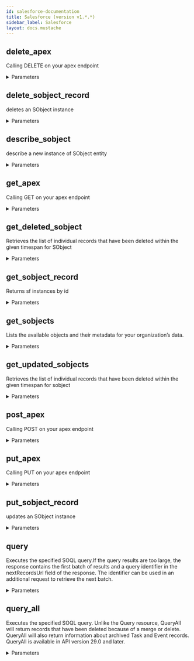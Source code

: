 ```yaml
---
id: salesforce-documentation
title: Salesforce (version v1.*.*)
sidebar_label: Salesforce
layout: docs.mustache
---
```


## delete_apex

Calling DELETE on your apex endpoint

<details><summary>Parameters</summary>

### apexPath (required)

Path to reach your REST Apex resource. E.g Account/accountId

**Type:** string

### $body

entity data

**Type:** string

</details>

## delete_sobject_record

deletes an SObject instance

<details><summary>Parameters</summary>

### apiVersion (required)

Version of API you are calling

**Type:** string

### id (required)

The ID of the SObject to delete

**Type:** array

```json
[ "string" ]
```

### sobjectName (required)

Name of the salesforce Object

**Type:** string

</details>

## describe_sobject

describe a new instance of SObject entity

<details><summary>Parameters</summary>

### apiVersion (required)

Version of API you are calling

**Type:** string

### sobjectName (required)

Name of the salesforce Object

**Type:** string

</details>

## get_apex

Calling GET on your apex endpoint

<details><summary>Parameters</summary>

### apexPath (required)

Path to reach your REST Apex resource. E.g Account/accountId

**Type:** string

### $body

entity data

**Type:** string

</details>

## get_deleted_sobject

Retrieves the list of individual records that have been deleted within the given timespan for SObject

<details><summary>Parameters</summary>

### apiVersion (required)

Version of API you are calling

**Type:** string

### end (required)

The end time of the timespan for which to retrieve data. eg 2013-05-07T22:07:19.000+0000

**Type:** string

### sobjectName (required)

Name of the salesforce Object

**Type:** string

### start (required)

The start time of the timespan for which to retrieve data. eg 2013-05-07T22:07:19.000+0000

**Type:** string

</details>

## get_sobject_record

Returns sf instances by id

<details><summary>Parameters</summary>

### apiVersion (required)

Version of API you are calling

**Type:** string

### id (required)

The ID of the SObject to get

**Type:** array

```json
[ "string" ]
```

### sobjectName (required)

Name of the salesforce Object

**Type:** string

</details>

## get_sobjects

Lists the available objects and their metadata for your organization’s data.

<details><summary>Parameters</summary>

### apiVersion (required)

Version of API you are calling

**Type:** string

</details>

## get_updated_sobjects

Retrieves the list of individual records that have been deleted within the given timespan for sobject

<details><summary>Parameters</summary>

### apiVersion (required)

Version of API you are calling

**Type:** string

### end (required)

The end time of the timespan for which to retrieve data. eg 2013-05-07T22:07:19.000+0000

**Type:** string

### sobjectName (required)

Name of the salesforce Object

**Type:** string

### start (required)

The start time of the timespan for which to retrieve data. eg 2013-05-07T22:07:19.000+0000

**Type:** string

</details>

## post_apex

Calling POST on your apex endpoint

<details><summary>Parameters</summary>

### apexPath (required)

Path to reach your REST Apex resource. E.g Account/accountId

**Type:** string

### $body

entity data

**Type:** string

</details>

## put_apex

Calling PUT on your apex endpoint

<details><summary>Parameters</summary>

### apexPath (required)

Path to reach your REST Apex resource. E.g Account/accountId

**Type:** string

### $body

entity data

**Type:** string

</details>

## put_sobject_record

updates an SObject instance

<details><summary>Parameters</summary>

### apiVersion (required)

Version of API you are calling

**Type:** string

### id (required)

The ID of the SObject to update

**Type:** array

```json
[ "string" ]
```

### sobjectName (required)

Name of the salesforce Object

**Type:** string

### $body

entity data

**Type:** string

</details>

## query

Executes the specified SOQL query.If the query results are too large, the response contains the first batch of results and a query identifier in the nextRecordsUrl field of the response. The identifier can be used in an additional request to retrieve the next batch.

<details><summary>Parameters</summary>

### apiVersion (required)

**Type:** string

### q (required)

A SOQL query.

**Type:** string

### explain

A SOQL query to get performance feedback on. Use explain instead of q to get a response that details how Salesforce will process your query.

**Type:** string

</details>

## query_all

Executes the specified SOQL query. Unlike the Query resource, QueryAll will return records that have been deleted because of a merge or delete. QueryAll will also return information about archived Task and Event records. QueryAll is available in API version 29.0 and later.

<details><summary>Parameters</summary>

### apiVersion (required)

**Type:** string

### q (required)

A SOQL query.

**Type:** string

</details>

